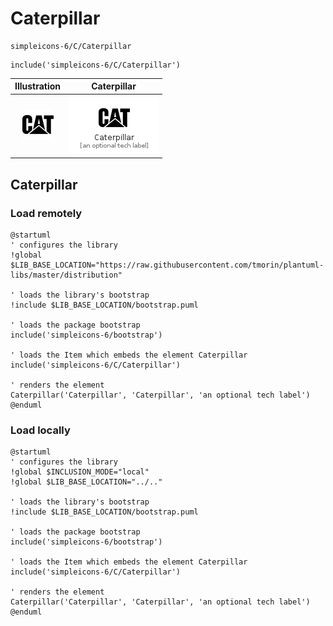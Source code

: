# Caterpillar


```text
simpleicons-6/C/Caterpillar
```

```text
include('simpleicons-6/C/Caterpillar')
```



| Illustration | Caterpillar |
| :---: | :---: |
| ![illustration for Illustration](../../simpleicons-6/C/Caterpillar.png) | ![illustration for Caterpillar](../../simpleicons-6/C/Caterpillar.Local.png) |




## Caterpillar

### Load remotely
```plantuml
@startuml
' configures the library
!global $LIB_BASE_LOCATION="https://raw.githubusercontent.com/tmorin/plantuml-libs/master/distribution"

' loads the library's bootstrap
!include $LIB_BASE_LOCATION/bootstrap.puml

' loads the package bootstrap
include('simpleicons-6/bootstrap')

' loads the Item which embeds the element Caterpillar
include('simpleicons-6/C/Caterpillar')

' renders the element
Caterpillar('Caterpillar', 'Caterpillar', 'an optional tech label')
@enduml
```

### Load locally
```plantuml
@startuml
' configures the library
!global $INCLUSION_MODE="local"
!global $LIB_BASE_LOCATION="../.."

' loads the library's bootstrap
!include $LIB_BASE_LOCATION/bootstrap.puml

' loads the package bootstrap
include('simpleicons-6/bootstrap')

' loads the Item which embeds the element Caterpillar
include('simpleicons-6/C/Caterpillar')

' renders the element
Caterpillar('Caterpillar', 'Caterpillar', 'an optional tech label')
@enduml
```

